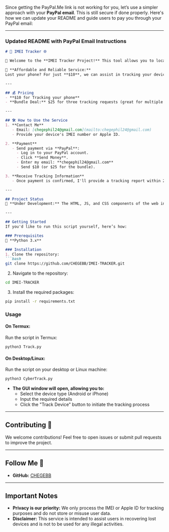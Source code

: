 Since getting the PayPal.Me link is not working for you, let’s use a simpler approach with your **PayPal email**. This is still secure if done properly. Here's how we can update your README and guide users to pay you through your PayPal email:

---

### Updated README with PayPal Email Instructions

```markdown
# 📱 IMEI Tracker 🌐

🚀 Welcome to the **IMEI Tracker Project!** This tool allows you to locate Android and iPhone devices using their IMEI or Apple ID.  

🌟 **Affordable and Reliable Service:**  
Lost your phone? For just **$10**, we can assist in tracking your device!

---

## 💰 Pricing  
- **$10 for Tracking your phone**  
- **Bundle Deal:** $25 for three tracking requests (great for multiple devices or future use).  

---

## 🛠️ How to Use the Service  
1. **Contact Me**  
   - Email: [chegephil24@gmail.com](mailto:chegephil24@gmail.com)  
   - Provide your device's IMEI number or Apple ID.  

2. **Payment**  
   - Send payment via **PayPal**:  
     - Log in to your PayPal account.  
     - Click **Send Money**.  
     - Enter my email: **chegephil24@gmail.com**  
     - Send $10 (or $25 for the bundle).  

3. **Receive Tracking Information**  
   - Once payment is confirmed, I'll provide a tracking report within 24 hours.

---

## Project Status  
🚧 **Under Development:** The HTML, JS, and CSS components of the web interface are being actively developed.  

---

## Getting Started  
If you'd like to run this script yourself, here’s how:  

### Prerequisites  
🐍 **Python 3.x**  

### Installation  
1. Clone the repository:  
```bash
git clone https://github.com/CHEGEBB/IMEI-TRACKER.git
```

2. Navigate to the repository:  
```bash
cd IMEI-TRACKER
```

3. Install the required packages:  
```bash
pip install -r requirements.txt
```

### Usage  
#### On Termux:  
Run the script in Termux:  
```bash
python3 Track.py
```

#### On Desktop/Linux:  
Run the script on your desktop or Linux machine:  
```bash
python3 CyberTrack.py
```

- **The GUI window will open, allowing you to:**  
  - Select the device type (Android or iPhone)  
  - Input the required details  
  - Click the "Track Device" button to initiate the tracking process  

---

## Contributing 🤝  
We welcome contributions! Feel free to open issues or submit pull requests to improve the project.  

---

## Follow Me 👣  
- **GitHub:** [CHEGEBB](https://github.com/CHEGEBB)  

---

## Important Notes  
- **Privacy is our priority:** We only process the IMEI or Apple ID for tracking purposes and do not store or misuse user data.  
- **Disclaimer:** This service is intended to assist users in recovering lost devices and is not to be used for any illegal activities.  
```
